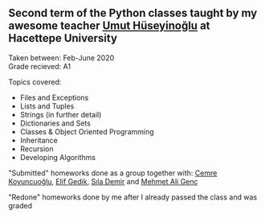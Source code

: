 ## Second term of the Python classes taught by my awesome teacher <a href="http://yunus.hacettepe.edu.tr/~uhus/publications.php">Umut Hüseyinoğlu</a> at Hacettepe University

Taken between: Feb-June 2020            
Grade recieved: A1

Topics covered:
- Files and Exceptions
- Lists and Tuples
- Strings (in further detail)
- Dictionaries and Sets
- Classes & Object Oriented Programming
- Inheritance
- Recursion
- Developing Algorithms

"Submitted" homeworks done as a group together with:
<a href="https://www.linkedin.com/in/cemre-koyuncuo%C4%9Flu-7b9987197/">Cemre Koyuncuoğlu</a>, <a href="https://www.linkedin.com/in/elif-gedik-60b802116/">Elif Gedik</a>, <a href="https://www.linkedin.com/in/s%C4%B1la-demir-3aa983197/">Sıla Demir</a> and <a href="https://www.linkedin.com/in/mehmet-ali-gen%C3%A7-852b0618b/">Mehmet Ali Genç</a>

"Redone" homeworks done by me after I already passed the class and was graded
